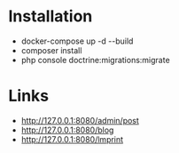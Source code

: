
# Installation
- docker-compose up -d --build
- composer install
- php console doctrine:migrations:migrate

# Links
- http://127.0.0.1:8080/admin/post
- http://127.0.0.1:8080/blog
- http://127.0.0.1:8080/lmprint


